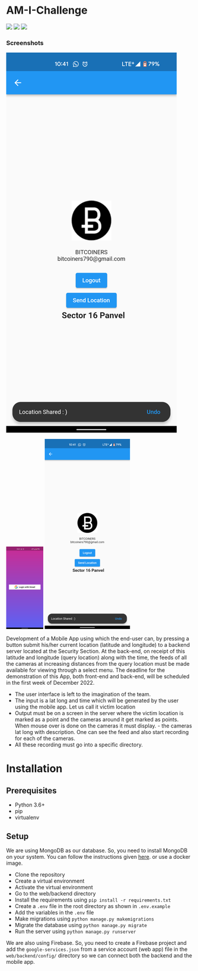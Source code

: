 # AM-I-Challenge
<img src="https://img.shields.io/static/v1?label=Flutter&message=Done&color=PURPLE"/> <img src="https://img.shields.io/static/v1?label=Django&message=Done&color=PURPLE"/> <img src="https://img.shields.io/static/v1?label=Firebase&message=Done&color=PURPLE"/>

### Screenshots

![alt text](https://github.com/gamingflexer/AM-I-Challenge/blob/main/images/home.png?raw=true)

<p float="left">
  <img src="https://github.com/gamingflexer/AM-I-Challenge/blob/main/images/login.png?raw=true" width="100" />
  <img src="https://github.com/gamingflexer/AM-I-Challenge/blob/main/images/home.png?raw=true" width="230" /> 
</p>

Development of a Mobile App using which the end-user can, by pressing a button submit his/her current location (latitude and longitude) to a backend server located at the Security Section.  At the back-end, on receipt of this latitude and longitude (query location) along with the time, the feeds of all the cameras at increasing distances from the query location must be made available for viewing through a select menu.  The deadline for the demonstration of this App, both front-end and back-end, will be scheduled in the first week of December 2022. 

- ​The user interface is left to the imagination of the team.
- The input is a lat long and time which will be generated by the user using the mobile app. Let us call it victim location
- Output must be on a screen in the server where the victim location is marked as a point and the cameras around it get marked as points. When mouse over is done on the cameras it must display. - the cameras lat long with description. One can see the feed and also start recording for each of the cameras.
- All these recording must go into a specific directory.

# Installation

## Prerequisites

- Python 3.6+
- pip
- virtualenv

## Setup

We are using MongoDB as our database. So, you need to install MongoDB on your system. You can follow the instructions given [here](https://docs.mongodb.com/manual/installation/). or use a docker image.

- Clone the repository
- Create a virtual environment
- Activate the virtual environment
- Go to the web/backend directory
- Install the requirements using `pip install -r requirements.txt`
- Create a `.env` file in the root directory as shown in `.env.example`
- Add the variables in the `.env` file
- Make migrations using `python manage.py makemigrations`
- Migrate the database using `python manage.py migrate`
- Run the server using `python manage.py runserver`

We are also using Firebase. So, you need to create a Firebase project and add the `google-services.json` from a service account (web app) file in the `web/backend/config/` directory so we can connect both the backend and the mobile app.